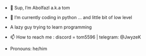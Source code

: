 - 👋 Sup, I’m Abolfazl  a.k.a tom
- 🌱 I’m currently coding in python
   ... and little bit of low level
  
- A lazy guy trying to learn programming
- 📫 How to reach me : discord = tom5596 | telegram: @JwyzeK
-  Pronouns: he/him

<!---
T0mEE5596/T0mEE5596 is a ✨ special ✨ repository because its `README.md` (this file) appears on your GitHub profile.
You can click the Preview link to take a look at your changes.
--->
